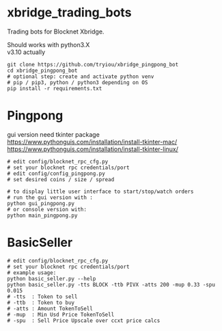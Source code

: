 # xbridge_trading_bots
Trading bots for Blocknet Xbridge.

Should works with python3.X \
v3.10 actually

```
git clone https://github.com/tryiou/xbridge_pingpong_bot
cd xbridge_pingpong_bot
# optional step: create and activate python venv
# pip / pip3, python / python3 depending on OS
pip install -r requirements.txt
```
# Pingpong
gui version need tkinter package\
https://www.pythonguis.com/installation/install-tkinter-mac/ \
https://www.pythonguis.com/installation/install-tkinter-linux/
```
# edit config/blocknet_rpc_cfg.py
# set your blocknet rpc credentials/port
# edit config/config_pingpong.py
# set desired coins / size / spread

# to display little user interface to start/stop/watch orders 
# run the gui version with :
python gui_pingpong.py 
# or console version with:
python main_pingpong.py

```

# BasicSeller
```
# edit config/blocknet_rpc_cfg.py
# set your blocknet rpc credentials/port
# example usage:
python basic_seller.py --help
python basic_seller.py -tts BLOCK -ttb PIVX -atts 200 -mup 0.33 -spu 0.015
# -tts  : Token to sell
# -ttb  : Token to buy
# -atts : Amount TokenToSell
# -mup  : Min Usd Price TokenToSell
# -spu  : Sell Price Upscale over ccxt price calcs
  
```
 
